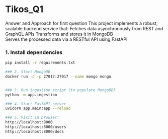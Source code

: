 # Tikos_Q1
 Answer and Approach for first question
This project implements a robust, scalable backend service that:
 Fetches data asynchronously from REST and GraphQL APIs
 Transforms and stores it in MongoDB  
 Serves the processed data via a RESTful API using FastAPI

 ### 1. Install dependencies

 ```bash
pip install -r requirements.txt

### 2. Start MongoDB
docker run -d -p 27017:27017 --name mongo mongo


### 3. Run ingestion script (to populate MongoDB)
python -m app.ingestion

### 4. Start FastAPI server
uvicorn app.main:app --reload

### 5. Visit in browser:
http://localhost:8000
 http://localhost:8000/users
 http://localhost:8000/docs